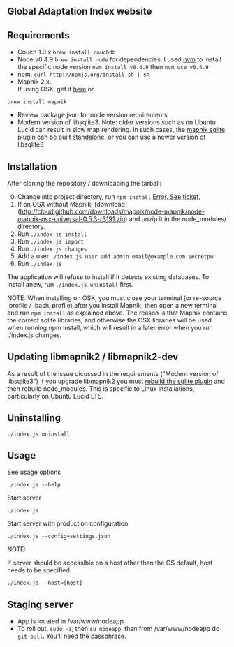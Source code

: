 Global Adaptation Index website
--------------------------

Requirements
------------

- Couch 1.0.x
`brew install couchdb`
- Node v0.4.9
`brew install node` for dependencies. 
I used [nvm](https://github.com/creationix/nvm) to install the specific node version
`nvm install v0.4.9` then `nvm use v0.4.9`
- npm.
`curl http://npmjs.org/install.sh | sh`
- Mapnik 2.x.  
 If using OSX, get it [here](http://dbsgeo.com/downloads/) or 

`brew install mapnik`
- Review package.json for node version requirements
- Modern version of libsqlite3. Note: older versions such as on Ubuntu Lucid can result in slow map rendering. In such cases, the [mapnik sqlite plugin can be built standalone](https://github.com/springmeyer/sqlite3-mapnik), or you can use a newer version of libsqlite3

Installation
------------

After cloning the repository / downloading the tarball:

0. Change into project directory, run `npm install`  [Error. See ticket.](https://github.com/globalai/Index-site/issues/6)
1. If on OSX without Mapnik, [download] (http://cloud.github.com/downloads/mapnik/node-mapnik/node-mapnik-osx-universal-0.5.3-r3191.zip) and unzip it in the node_modules/ directory.
2. Run `./index.js install`
3. Run `./index.js import`
4. Run `./index.js changes`
5. Add a user `./index.js user add admin email@example.com secretpw`
6. Run `./index.js`

The application will refuse to install if it detects existing databases. To
install anew, run `./index.js uninstall` first.

NOTE: When installing on OSX, you must close your terminal (or re-source .profile / .bash_profile) after you install Mapnik, then open a new terminal and run `npm install` as explained above.  The reason is that Mapnik contains the correct sqlite libraries, and otherwise the OSX libraries will be used when running npm install, which will result in a later error when you run ./index.js changes.

Updating libmapnik2 / libmapnik2-dev
------------------------------------

As a result of the issue dicussed in the requirements ("Modern version of libsqlite3") if you upgrade libmapnik2 you must [rebuild the sqlite plugin](https://github.com/springmeyer/sqlite3-mapnik) and then rebuild node_modules.  This is specific to Linux installations, particularly on Ubuntu Lucid LTS.

Uninstalling
------------

    ./index.js uninstall

Usage
-----

See usage options

    ./index.js --help

Start server

    ./index.js

Start server with production configuration

    ./index.js --config=settings.json

NOTE:

If server should be accessible on a host other than the OS default, host needs
to be specified:

    ./index.js --host=[host]


Staging server
--------------

* App is located in /var/www/nodeapp
* To roll out, `sudo -i`, then `su nodeapp`, then from /var/www/nodeapp do `git pull`.  You'll need the passphrase.